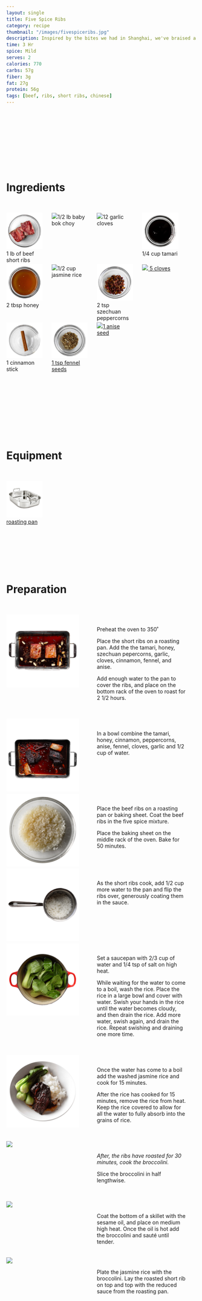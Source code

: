 ```yaml
---
layout: single
title: Five Spice Ribs
category: recipe
thumbnail: "/images/fivespiceribs.jpg"
description: Inspired by the bites we had in Shanghai, we've braised a short rib in five spice, a traditional Chinese spice blend. Paired with stir fried broccolini and jasmine rice, this dish will excite your palate.
time: 3 Hr
spice: Mild
serves: 2
calories: 770
carbs: 57g
fiber: 3g
fat: 27g
protein: 56g
tags: [beef, ribs, short ribs, chinese]
---
```

<div id= "ingredienthdr">
<h1>Ingredients</h1>
</div>

<div id="ingredients">
<div id="ingredientone"><img src="/images/shortribs.jpeg"/> 1 lb of beef short ribs </div>
<div id="ingredienttwo"><img src="/images/babybokchoy.jpeg"/>1/2 lb baby bok choy</div>
<div id="ingredienttwo"><img src="/images/12garlic.jpeg"/>12 garlic cloves</div>
<div id="ingredientfour"><img src="/images/tamari.jpeg"/>1/4 cup tamari</div>
</div>

<div id="ingredients">
<div id="ingredientone"><img src="/images/honey.jpeg"/>2 tbsp honey</div>
<div id="ingredienttwo"><img src="/images/jasminerice.jpeg"/>1/2 cup jasmine rice</div>
<div id="ingredientthree"><img src="/images/szechuanpeppercorn.jpeg"/>2 tsp szechuan peppercorns</div>
<div id="ingredientfour"><a href=""><img src="/images/5cloves.jpeg"/> 5 cloves</a></div>
</div>

<div id="ingredients">
<div id="ingredientone"><img src="/images/cinnamon.jpeg"/>1 cinnamon stick</div>
<div id="ingredienttwo"><a href=""><img src="/images/fennelseed.jpeg"/>1 tsp fennel seeds</a></div>
<div id="ingredientthree"><a href=""><img src="/images/anise.jpeg"/>1 anise seed</a></div>
</div>

<div id= "equipmenthdr">
<h1>Equipment</h1>
</div>

<div id="equipment">
<div id="equipmentone"><a href=""><img src="/images/roastingpan.jpeg"/>roasting pan </a></div>
</div>

<div id="preparation">
<h1>Preparation</h1>
</div>

<div id="instruction">
<div id="image"><img src="/images/fivespiceribs1.jpeg"/> </div>
<div id="step">Preheat the oven to 350˚
<p>Place the short ribs on a roasting pan. Add the the tamari, honey, szechuan pepercorns, garlic, cloves, cinnamon, fennel, and anise.</p>
<p> Add enough water to the pan to cover the ribs, and place on the bottom rack of the oven to roast for 2 1/2 hours. </p></div>
</div>

<div id="instruction">
<div id="image"><img src="/images/fivespiceribs2.jpeg"/> </div>
<div id="step">In a bowl combine the tamari, honey, cinnamon, peppercorns, anise, fennel, cloves, garlic and 1/2 cup of water.</div>
</div>

<div id="instruction">
<div id="image"><img src="/images/fivespiceribs3.jpeg"/> </div>
<div id="step">Place the beef ribs on a roasting pan or baking sheet. Coat the beef ribs in the five spice mixture.
<p>Place the baking sheet on the middle rack of the oven. Bake for 50 minutes.</p></div>
</div>

<div id="instruction">
<div id="image"><img src="/images/fivespiceribs4.jpeg"/> </div>
<div id="step">As the short ribs cook, add 1/2 cup more water to the pan and flip the ribs over, generously coating them in the sauce. </div>
</div>

<div id="instruction">
<div id="image"><img src="/images/fivespiceribs5.jpeg"/> </div>
<div id="step">Set a saucepan with 2/3 cup of water and 1/4 tsp of salt on high heat.
<p>While waiting for the water to come to a boil, wash the rice. Place the rice in a large bowl and cover with water. Swish your hands in the rice until the water becomes cloudy, and then drain the rice. Add more water, swish again, and drain the rice. Repeat swishing and draining one more time.</p></div>
</div>

<div id="instruction">
<div id="image"><img src="/images/fivespiceribs6.jpeg"/> </div>
<div id="step">Once the water has come to a boil add the washed jasmine rice and cook for 15 minutes.
<p>After the rice has cooked for 15 minutes, remove the rice from heat. Keep the rice covered to allow for all the water to fully absorb into the grains of rice.</p></div>
</div>

<div id="instruction">
<div id="image"><img src="/images/fivespiceribs7.jpeg"/> </div>
<div id="step"><i>After, the ribs have roasted for 30 minutes, cook the broccolini.</i>
<p>Slice the broccolini in half lengthwise.</p></div>
</div>

<div id="instruction">
<div id="image"><img src="/images/fivespiceribs8.jpeg"/> </div>
<div id="step">Coat the bottom of a skillet with the sesame oil, and place on medium high heat. Once the oil is hot add the broccolini and sauté until tender.</div>
</div>

<div id="instruction">
<div id="image"><img src="/images/fivespiceribs9.jpeg"/> </div>
<div id="step">Plate the jasmine rice with the broccolini. Lay the roasted short rib on top and top with the reduced sauce from the roasting pan.</div>
</div>

<style>
#backgroundvideo {
  width: 100%;
}
  
#banner__video {
    }

#overlay {
 }

#recipedetails { width: 100%; display:inline-block; float: left;}
#time { width: 30%; float: left; margin-left: 5%}
#spice { width: 30%; float: left;}
#serves { width 30%; float: left; margin-left: 5%;}
.clear {clear:both;}

#spacer {padding-top:50px;}

#nutrition { width: 100%; display:inline-block;}
#calories { width: 18%; float: left; margin-left: 5%;}
#carbs { width: 18%; float: left; margin-left: 0%;}
#fiber { width: 18%; float: left; margin-left: 0%;}
#fat { width: 18%; float: left; margin-left: 0%;}
#protein { width: 18%; float: left; margin-right:5%;}
.clear {clear:both;}

#ingredienthdr { margin-top:200px; margin-bottom: 50px; font-family: $serif;}

#ingredients { width: 95%; display:inline-block;}
#ingredientone { width: 20%; float:left;}
#ingredienttwo { width: 20%; float:left; margin-left: 5%;}
#ingredientthree { width:20%; float:left; margin-left: 5%;}
#ingredientfour { width:20%; float:left; margin-left: 5%;}
.clear {clear:both;}

#equipmenthdr { margin-top:200px; margin-bottom:50px; font-family: $serif;}

#equipment { width: 95%; display:inline-block;}
#equipmentone { width: 20%; float:left;}
#equipmenttwo { width: 20%; float:left; margin-left: 5%;}
#equipmentthree { width:20%; float:left; margin-left: 5%;}
#equipmentfour { width:20%; float:left; margin-left: 5%;}
.clear {clear:both;}

#preparation { margin-top: 150px; margin-bottom: 50px; font-family: $serif;}

#instruction { width:95%; display:inline-block;}
#image { width: 40%; float:left;}
#step { width: 50%; float:right; margin-top: 30px; margin-bottom: 30px;}
.clear {clear:both;}
</style>
